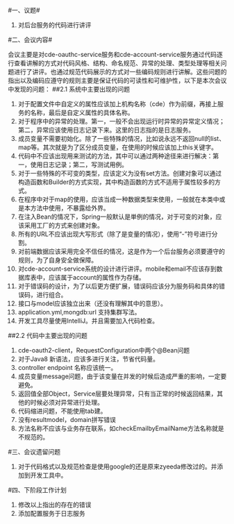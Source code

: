 #一、议题#

1. 对后台服务的代码进行讲评

#二、会议内容#

会议主要是对cde-oauthc-service服务和cde-account-service服务通过代码逐行查看讲解的方式对代码风格、结构、命名规范、异常的处理、类型处理等相关问题进行了讲评。也通过规范代码展示的方式对一些编码规则进行讲解。这些问题的指出以及编码应遵守的规则主要是保证代码的可读性和可维护性，以下是本次会议中发现的问题：
##2.1 系统中主要出现的问题
1. 对于配置文件中自定义的属性应该加上机构名称（cde）作为前缀，再接上服务的名称，最后是自定义属性的具体名称。
2. 对于程序中的异常的处理。第一，一般不会出现运行时异常的异常定义情况；第二，异常应该使用日志记录下来。这里的日志指的是日志服务。
3. 成员变量不需要初始化。除了一些特殊的情况，比如说永远不返回null的list、map等。其次就是为了区分成员变量，在使用的时候应该加上this关键字。
4. 代码中不应该出现用来测试的方法，其中可以通过两种途径来进行解决：第一，使用日志记录；第二，写测试用例。
5. 对于一些特殊的不可变的类型，应该定义为没有set方法。创建对象可以通过构造函数和Builder的方式实现，其中构造函数的方式不适用于属性较多的方式。
6. 在程序中对于map的使用，应该当成一种数据类型来使用，一般就在本类中或是本方法中使用，不暴露给外界。
7. 在注入Bean的情况下，Spring一般默认是単例的情况，对于可变的对象，应该采用工厂的方式来创建对象。
8. 所有的URL不应该出现大写形式（除了是变量的情况），使用“-”符号进行分割。
9. 对前端数据应该采用完全不信任的情况，这是作为一个后台服务必须要遵守的规则，为了自身安全做保障。
10. 对cde-account-service系统的设计进行讲评。mobile和email不应该存到数据库表中，应该属于account的属性作为存储。
11. 对于错误码的设计，为了以后更方便扩展，错误码应该分为服务码和具体的错误码，进行组合。
12. 接口与model应该独立出来（还没有理解其中的意思）。
13. application.yml,mongdb:url 支持集群写法。
14. 开发工具尽量使用IntelliJ。并且需要加入代码检查。

##2.2 代码中主要出现的问题
1. cde-oauth2-client，RequestConfiguration中两个@Bean问题
2. 对于Java8 新语法，应该多进行关注，节省代码量。
3. controller endpoint 名称应该统一。
4. 成员变量message问题，由于该变量在并发的时候后造成严重的影响，一定要避免。
5. 返回值全部Object，Service层要处理异常，只有当正常的时候返回结果，其他的时候必须对异常进行处理。
6. 代码缩进问题，不能使用tab建。
7. 没有resultmodel，domain拼写错误
8. 方法名称不应该与业务存在联系，如checkEmailbyEmailName方法名称就是不规范的。


#三、会议遗留问题

1. 对于代码格式以及规范检查是使用google的还是原来zyeeda修改过的。并添加到开发工具中。

#四、下阶段工作计划
1. 修改以上指出的存在的错误
2. 添加配置服务于日志服务









		






